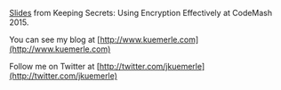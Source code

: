 [Slides](https://speakerdeck.com/jkuemerle/keeping-secrets-using-encryption-effectively-codemash-2015) from Keeping Secrets: Using Encryption Effectively at CodeMash 2015.


You can see my blog at [http://www.kuemerle.com](http://www.kuemerle.com)


Follow me on Twitter at [http://twitter.com/jkuemerle](http://twitter.com/jkuemerle)


